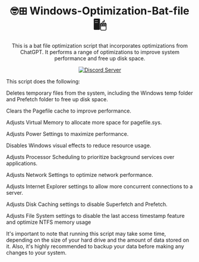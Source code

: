 [discord-badge]: https://discord.com/api/guilds/897156326776520736/widget.png?style=shield
[discord-link]: https://discord.gg/RgZGCqKxAb

<div align="center">

#  🤓⊞ Windows-Optimization-Bat-file 🖥️🖱
This is a bat file optimization script that incorporates optimizations from ChatGPT. It performs a range of optimizations to improve system performance and free up disk space.

[![Discord Server][discord-badge]][discord-link]  

</div>  

This script does the following:

Deletes temporary files from the system, including the Windows temp folder and Prefetch folder to free up disk space.

Clears the Pagefile cache to improve performance.

Adjusts Virtual Memory to allocate more space for pagefile.sys.

Adjusts Power Settings to maximize performance.

Disables Windows visual effects to reduce resource usage.

Adjusts Processor Scheduling to prioritize background services over applications.

Adjusts Network Settings to optimize network performance.

Adjusts Internet Explorer settings to allow more concurrent connections to a server.

Adjusts Disk Caching settings to disable Superfetch and Prefetch.

Adjusts File System settings to disable the last access timestamp feature and optimize NTFS memory usage

It's important to note that running this script may take some time, depending on the size of your hard drive and the amount of data stored on it. Also, it's highly recommended to backup your data before making any changes to your system.

